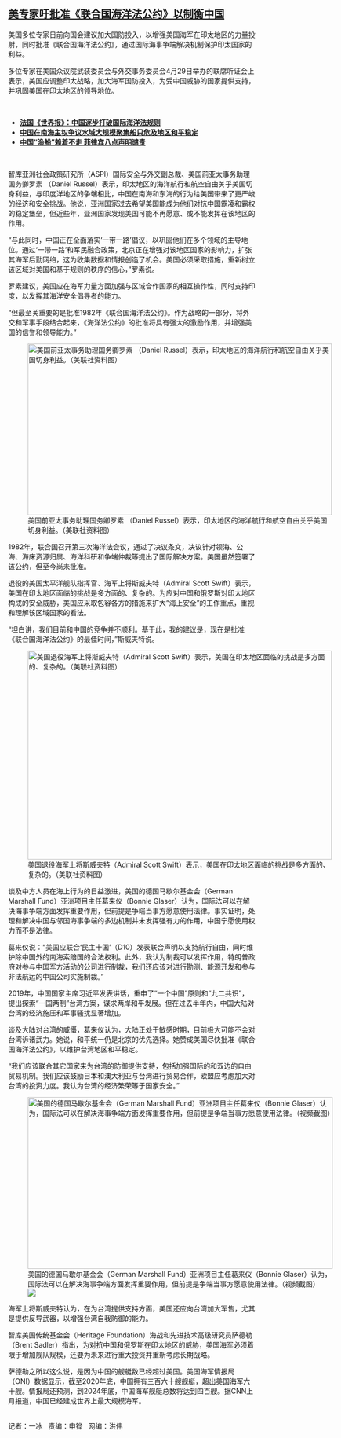 <!--1619731800000-->
[美专家吁批准《联合国海洋法公约》以制衡中国](https://www.rfa.org/mandarin/yataibaodao/junshiwaijiao/bx-04292021103653.html)
------

<p></p><p>美国多位专家日前向国会建议加大国防投入，以增强美国海军在印太地区的力量投射，同时批准《联合国海洋法公约》，通过国际海事争端解决机制保护印太国家的利益。</p><p>多位专家在美国众议院武装委员会与外交事务委员会4月29日举办的联席听证会上表示，美国应调整印太战略，加大海军国防投入，为受中国威胁的国家提供支持，并巩固美国在印太地区的领导地位。</p><p><br/></p><ul><li><a href="https://www.rfa.org/mandarin/Xinwen/7-03072021144152.html"><strong>法国《世界报》：中国逐步打破国际海洋法规则</strong></a></li><li><strong><a href="https://www.rfa.org/mandarin/Xinwen/10-04242021154244.html">中国在南海主权争议水域大规模聚集船只危及地区和平稳定</a></strong></li><li><a href="https://www.rfa.org/mandarin/yataibaodao/junshiwaijiao/rc-04052021104936.html"><strong>中国“渔船”赖着不走 菲律宾八点声明谴责</strong></a></li></ul><p><br/></p><p>智库亚洲社会政策研究所（ASPI）国际安全与外交副总裁、美国前亚太事务助理国务卿罗素 （Daniel Russel）表示，印太地区的海洋航行和航空自由关乎美国切身利益，与印度洋地区的争端相比，中国在南海和东海的行为给美国带来了更严峻的经济和安全挑战。他说，亚洲国家过去希望美国能成为他们对抗中国霸凌和霸权的稳定堡垒，但近些年，亚洲国家发现美国可能不再愿意、或不能发挥在该地区的作用。</p><p>“与此同时，中国正在全面落实‘一带一路’倡议，以巩固他们在多个领域的主导地位。通过‘一带一路’和军民融合政策，北京正在增强对该地区国家的影响力，扩张其海军后勤网络，这为收集数据和情报创造了机会。美国必须采取措施，重新树立该区域对美国和基于规则的秩序的信心，”罗素说。</p><p>罗素建议，美国应在海军力量方面加强与区域合作国家的相互操作性，同时支持印度，以发挥其海洋安全倡导者的能力。</p><p>“但最至关重要的是批准1982年《联合国海洋法公约》。作为战略的一部分，将外交和军事手段结合起来，《海洋法公约》的批准将具有强大的激励作用，并增强美国的信誉和领导能力。”</p><p><figure class="image-richtext image-inline captioned" style="width:620px;"><img alt="美国前亚太事务助理国务卿罗素 （Daniel Russel）表示，印太地区的海洋航行和航空自由关乎美国切身利益。（美联社资料图）" height="349" src="https://www.rfa.org/mandarin/yataibaodao/junshiwaijiao/bx-04292021103653.html/bx0429j.jpg/@@images/49399606-1791-4de1-870b-4e1fd972f6e6.jpeg" title="bx0429j.jpg" width="620"/><figcaption class="image-caption">美国前亚太事务助理国务卿罗素 （Daniel Russel）表示，印太地区的海洋航行和航空自由关乎美国切身利益。（美联社资料图）</figcaption><small></small></figure></p><p>1982年，联合国召开第三次海洋法会议，通过了决议条文，决议针对领海、公海、海床资源归属、海洋科研和争端仲裁等提出了国际解决方案。美国虽然签署了该公约，但至今尚未批准。</p><p>退役的美国太平洋舰队指挥官、海军上将斯威夫特（Admiral Scott Swift）表示，美国在印太地区面临的挑战是多方面的、复杂的。为应对中国和俄罗斯对印太地区构成的安全威胁，美国应采取包容各方的措施来扩大“海上安全”的工作重点，重视和理解该区域国家的看法。</p><p>“坦白讲，我们目前和中国的竞争并不顺利。基于此，我的建议是，现在是批准《联合国海洋法公约》的最佳时间，”斯威夫特说。</p><p><figure class="image-richtext image-inline captioned" style="width:620px;"><img alt="美国退役海军上将斯威夫特（Admiral Scott Swift）表示，美国在印太地区面临的挑战是多方面的、复杂的。（美联社资料图）" height="425" src="https://www.rfa.org/mandarin/yataibaodao/junshiwaijiao/bx-04292021103653.html/bx0429h.jpg/@@images/77efcb58-cb22-46de-a086-488bc59963fc.jpeg" title="bx0429h.jpg" width="620"/><figcaption class="image-caption">美国退役海军上将斯威夫特（Admiral Scott Swift）表示，美国在印太地区面临的挑战是多方面的、复杂的。（美联社资料图）</figcaption><small></small></figure></p><p>谈及中方人员在海上行为的日益激进，美国的德国马歇尔基金会（German Marshall Fund）亚洲项目主任葛来仪（Bonnie Glaser）认为，国际法可以在解决海事争端方面发挥重要作用，但前提是争端当事方愿意使用法律。事实证明，处理和解决中国与邻国海事争端的多边机制并未发挥强有力的作用，中国宁愿使用权力而不是法律。</p><p>葛来仪说：“美国应联合‘民主十国’（D10）发表联合声明以支持航行自由，同时维护除中国外的南海索赔国的合法权利。此外，我认为制裁可以发挥作用，特朗普政府对参与中国军方活动的公司进行制裁，我们还应该对进行勘测、能源开发和参与非法航运的中国公司实施制裁。”</p><p>2019年，中国国家主席习近平发表讲话，重申了“一个中国”原则和“九二共识”，提出探索“一国两制”台湾方案，谋求两岸和平发展。但在过去半年内，中国大陆对台湾的经济施压和军事骚扰显著增加。</p><p>谈及大陆对台湾的威慑，葛来仪认为，大陆正处于敏感时期，目前极大可能不会对台湾诉诸武力。她说，和平统一仍是北京的优先选择。她赞成美国尽快批准《联合国海洋法公约》，以维护台湾地区和平稳定。</p><p>“我们应该联合其它国家来为台湾的防御提供支持，包括加强国际的和双边的自由贸易机制。我们应该鼓励日本和澳大利亚与台湾进行贸易合作，欧盟应考虑加大对台湾的投资力度。我认为台湾的经济繁荣等于国家安全。”</p><p><figure class="image-richtext image-inline captioned" style="width:622px;"><img alt="美国的德国马歇尔基金会（German Marshall Fund）亚洲项目主任葛来仪（Bonnie Glaser）认为，国际法可以在解决海事争端方面发挥重要作用，但前提是争端当事方愿意使用法律。（视频截图）" height="350" src="https://www.rfa.org/mandarin/yataibaodao/junshiwaijiao/bx-04292021103653.html/rc0724y.jpg/@@images/22aa86ea-05d0-49b9-94be-51fa3cce99ff.png" title="rc0724y.jpg" width="622"/><figcaption class="image-caption">美国的德国马歇尔基金会（German Marshall Fund）亚洲项目主任葛来仪（Bonnie Glaser）认为，国际法可以在解决海事争端方面发挥重要作用，但前提是争端当事方愿意使用法律。（视频截图）</figcaption><small></small><div id="zoomattribute"><a data-caption="美国的德国马歇尔基金会（German Marshall Fund）亚洲项目主任葛来仪（Bonnie Glaser）认为，国际法可以在解决海事争端方面发挥重要作用，但前提是争端当事方愿意使用法律。（视频截图）" data-fancybox="" href="https://www.rfa.org/mandarin/yataibaodao/junshiwaijiao/bx-04292021103653.html/rc0724y.jpg" id="single_image" title="美国的德国马歇尔基金会（German Marshall Fund）亚洲项目主任葛来仪（Bonnie Glaser）认为，国际法可以在解决海事争端方面发挥重要作用，但前提是争端当事方愿意使用法律。（视频截图）"><img src="/++plone++rfa-resources/img/icon-zoom.png"/></a></div></figure></p><p>海军上将斯威夫特认为，在为台湾提供支持方面，美国还应向台湾加大军售，尤其是提供反导武器，以增强台湾自我防御的能力。</p><p>智库美国传统基金会（Heritage Foundation）海战和先进技术高级研究员萨德勒（Brent Sadler）指出，为对抗中国和俄罗斯在印太地区的威胁，美国海军必须着眼于增加舰队规模，还要为未来进行重大投资并重新考虑长期战略。</p><p>萨德勒之所以这么说，是因为中国的舰艇数已经超过美国。美国海军情报局（ONI）数据显示，截至2020年底，中国拥有三百六十艘舰艇，超出美国海军六十艘。情报局还预测，到2024年底，中国海军舰艇总数将达到四百艘。据CNN上月报道，中国已经建成世界上最大规模海军。</p><p><br/>记者：一冰   责编：申铧   网编：洪伟</p>
